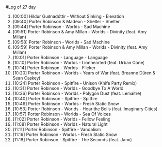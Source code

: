 #Log of 27 day

1. [00:00] Hildur Guðnadóttir - Without Sinking - Elevation
1. [09:40] Porter Robinson & Madeon - Shelter - Shelter
1. [09:44] Porter Robinson - Worlds - Sad Machine
1. [09:51] Porter Robinson & Amy Millan - Worlds - Divinity (feat. Amy Millan)
1. [09:58] Porter Robinson - Worlds - Sad Machine
1. [09:59] Porter Robinson & Amy Millan - Worlds - Divinity (feat. Amy Millan)
1. [10:01] Porter Robinson - Language - Language
1. [10:10] Porter Robinson - Worlds - Lionhearted (feat. Urban Cone)
1. [10:14] Porter Robinson - Worlds - Flicker
1. [10:20] Porter Robinson - Worlds - Years of War (feat. Breanne Düren & Sean Caskey)
1. [10:24] Porter Robinson - Spitfire - Unison (Knife Party Remix)
1. [10:31] Porter Robinson - Worlds - Goodbye To A World
1. [10:36] Porter Robinson - Worlds - Polygon Dust (feat. Lemaitre)
1. [10:40] Porter Robinson - Spitfire - Spitfire
1. [10:46] Porter Robinson - Worlds - Fresh Static Snow
1. [10:53] Porter Robinson - Worlds - Hear the Bells (feat. Imaginary Cities)
1. [10:57] Porter Robinson - Worlds - Sea Of Voices
1. [11:02] Porter Robinson - Worlds - Fellow Feeling
1. [11:08] Porter Robinson - Worlds - Natural Light
1. [11:11] Porter Robinson - Spitfire - Vandalism
1. [11:16] Porter Robinson - Worlds - Fresh Static Snow
1. [11:18] Porter Robinson - Spitfire - The Seconds (feat. Jano)
